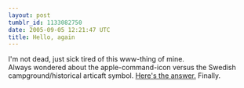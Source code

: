 ```yaml
---
layout: post
tumblr_id: 1133082750  
date: 2005-09-05 12:21:47 UTC
title: Hello, again
---
```


I'm not dead, just sick tired of this www-thing of mine.
<br/>
Always wondered about the apple-command-icon versus the Swedish campground/historical articaft symbol. <a href="http://folklore.org/StoryView.py?project=Macintosh&#38;story=Swedish_Campground.txt" target="_blank">Here's the answer.</a> Finally.
